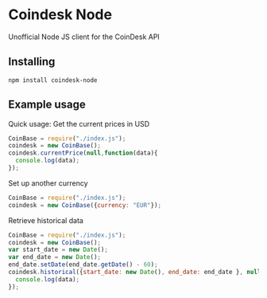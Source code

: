 Coindesk Node
=======

Unofficial Node JS client for the CoinDesk API

Installing
----------

```
npm install coindesk-node
```
Example usage
-------------
Quick usage: Get the current prices in USD
```javascript
CoinBase = require("./index.js");
coindesk = new CoinBase();
coindesk.currentPrice(null,function(data){
  console.log(data);
});
```
Set up another currency
```javascript
CoinBase = require("./index.js");
coindesk = new CoinBase({currency: "EUR"});
```
Retrieve historical data
```javascript
CoinBase = require("./index.js");
coindesk = new CoinBase();
var start_date = new Date();
var end_date = new Date();
end_date.setDate(end_date.getDate() - 60);
coindesk.historical({start_date: new Date(), end_date: end_date }, null, function(data) {
  console.log(data);
});
```
